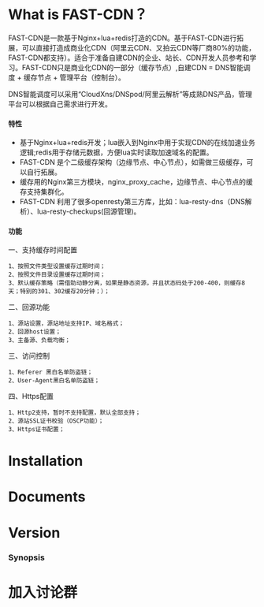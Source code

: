 # What is FAST-CDN？
FAST-CDN是一款基于Nginx+lua+redis打造的CDN。基于FAST-CDN进行拓展，可以直接打造成商业化CDN（阿里云CDN、又拍云CDN等厂商80%的功能，FAST-CDN都支持）。适合于准备自建CDN的企业、站长、CDN开发人员参考和学习。FAST-CDN只是商业化CDN的一部分（缓存节点）,自建CDN = DNS智能调度 + 缓存节点 + 管理平台（控制台）。

DNS智能调度可以采用“CloudXns/DNSpod/阿里云解析”等成熟DNS产品，管理平台可以根据自己需求进行开发。

#### 特性
- 基于Nginx+lua+redis开发；lua嵌入到Nginx中用于实现CDN的在线加速业务逻辑;redis用于存储元数据，方便lua实时读取加速域名的配置。
- FAST-CDN 是个二级缓存架构（边缘节点、中心节点），如需做三级缓存，可以自行拓展。
- 缓存用的Nginx第三方模块，nginx_proxy_cache，边缘节点、中心节点的缓存支持集群化。
- FAST-CDN 利用了很多openresty第三方库，比如：lua-resty-dns（DNS解析）、lua-resty-checkups(回源管理)。

#### 功能
一、支持缓存时间配置

	1、按照文件类型设置缓存过期时间；
	2、按照文件目录设置缓存过期时间；
	3、默认缓存策略（需借助动静分离，如果是静态资源，并且状态码处于200-400，则缓存8天；特别的301、302缓存20分钟；）；
二、回源功能

    1、源站设置，源站地址支持IP、域名格式；
	2、回源host设置；
	3、主备源、负载均衡；
三、访问控制

	1、Referer 黑白名单防盗链；
	2、User-Agent黑白名单防盗链；
四、Https配置
	
	1、Http2支持，暂时不支持配置，默认全部支持；
	2、源站SSL证书校验（OSCP功能）；
	3、Https证书配置；
	

# Installation

# Documents

# Version

### Synopsis

# 加入讨论群


